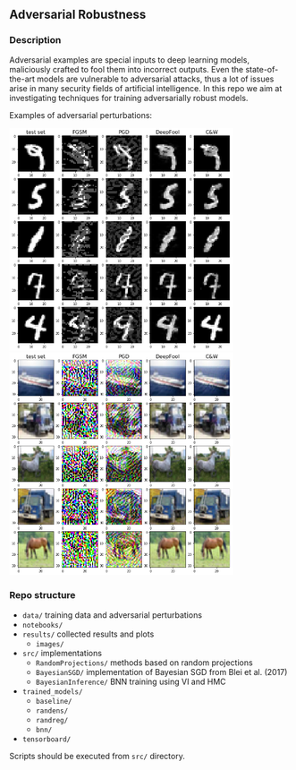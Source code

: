 ## Adversarial Robustness

### Description
Adversarial examples are special inputs to deep learning models, maliciously crafted to fool them into incorrect outputs. 
Even the state-of-the-art models are vulnerable to adversarial attacks, thus a lot of issues arise in many security fields 
of artificial intelligence.
In this repo we aim at investigating techniques for training adversarially robust models.

Examples of adversarial perturbations:

<img src="results/images/mnist_adversaries.png" width="400"/> <img src="results/images/cifar_adversaries.png" width="400">

### Repo structure

- `data/` training data and adversarial perturbations
- `notebooks/` 
- `results/` collected results and plots
    - `images/`
- `src/` implementations
    - `RandomProjections/` methods based on random projections
    - `BayesianSGD/` implementation of Bayesian SGD from Blei et al. (2017)
    - `BayesianInference/` BNN training using VI and HMC
- `trained_models/`
    - `baseline/`
    - `randens/`
    - `randreg/`
    - `bnn/`
- `tensorboard/`

Scripts should be executed from `src/` directory.
